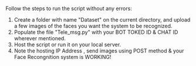 Follow the steps to run the script without any errors: 
1. Create a folder with name "Dataset" on the current directory, and upload a few images of the faces you want the system to be recognized.
2. Populate the file "Tele_msg.py" with your BOT TOKED ID & CHAT ID wherever mentioned.
3. Host the script or run it on your local server.
4. Note the hosting IP Address , send images using POST method & your Face Recongnition system is WORKING! 
